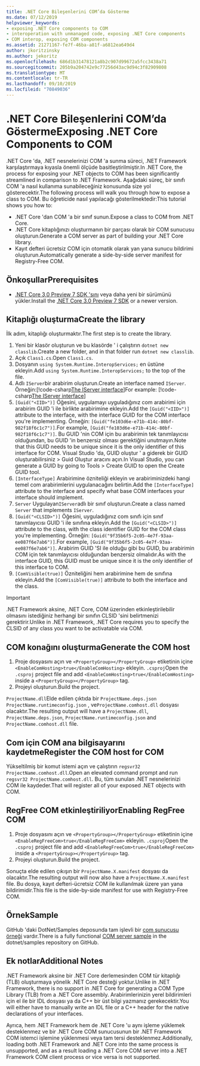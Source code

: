 ```yaml
---
title: .NET Core Bileşenlerini COM’da Gösterme
ms.date: 07/12/2019
helpviewer_keywords:
- exposing .NET Core components to COM
- interoperation with unmanaged code, exposing .NET Core components
- COM interop, exposing COM components
ms.assetid: 21271167-fe7f-46ba-a81f-a6812ea649d4
author: jkoritzinsky
ms.author: jekoritz
ms.openlocfilehash: 686d1b31478121a8b2c907d99672a5fcc3438a71
ms.sourcegitcommit: 205b9a204742e9c77256d43ac9d94c3f82909808
ms.translationtype: MT
ms.contentlocale: tr-TR
ms.lasthandoff: 09/10/2019
ms.locfileid: "70849036"
---
```

# <a name="exposing-net-core-components-to-com"></a><span data-ttu-id="4adc2-102">.NET Core Bileşenlerini COM’da Gösterme</span><span class="sxs-lookup"><span data-stu-id="4adc2-102">Exposing .NET Core Components to COM</span></span>

<span data-ttu-id="4adc2-103">.NET Core 'da, .NET nesnelerinizi COM 'a sunma süreci, .NET Framework karşılaştırmaya kıyasla önemli ölçüde basitleştirilmiştir.</span><span class="sxs-lookup"><span data-stu-id="4adc2-103">In .NET Core, the process for exposing your .NET objects to COM has been significantly streamlined in comparison to .NET Framework.</span></span> <span data-ttu-id="4adc2-104">Aşağıdaki süreç, bir sınıfı COM 'a nasıl kullanıma sunabileceğiniz konusunda size yol gösterecektir.</span><span class="sxs-lookup"><span data-stu-id="4adc2-104">The following process will walk you through how to expose a class to COM.</span></span> <span data-ttu-id="4adc2-105">Bu öğreticide nasıl yapılacağı gösterilmektedir:</span><span class="sxs-lookup"><span data-stu-id="4adc2-105">This tutorial shows you how to:</span></span>

- <span data-ttu-id="4adc2-106">.NET Core 'dan COM 'a bir sınıf sunun.</span><span class="sxs-lookup"><span data-stu-id="4adc2-106">Expose a class to COM from .NET Core.</span></span>
- <span data-ttu-id="4adc2-107">.NET Core kitaplığınızı oluşturmanın bir parçası olarak bir COM sunucusu oluşturun.</span><span class="sxs-lookup"><span data-stu-id="4adc2-107">Generate a COM server as part of building your .NET Core library.</span></span>
- <span data-ttu-id="4adc2-108">Kayıt defteri ücretsiz COM için otomatik olarak yan yana sunucu bildirimi oluşturun.</span><span class="sxs-lookup"><span data-stu-id="4adc2-108">Automatically generate a side-by-side server manifest for Registry-Free COM.</span></span>

## <a name="prerequisites"></a><span data-ttu-id="4adc2-109">Önkoşullar</span><span class="sxs-lookup"><span data-stu-id="4adc2-109">Prerequisites</span></span>

- <span data-ttu-id="4adc2-110">[.NET Core 3,0 Preview 7 SDK 'sını](https://dotnet.microsoft.com/download) veya daha yeni bir sürümünü yükler.</span><span class="sxs-lookup"><span data-stu-id="4adc2-110">Install the [.NET Core 3.0 Preview 7 SDK](https://dotnet.microsoft.com/download) or a newer version.</span></span>

## <a name="create-the-library"></a><span data-ttu-id="4adc2-111">Kitaplığı oluşturma</span><span class="sxs-lookup"><span data-stu-id="4adc2-111">Create the library</span></span>

<span data-ttu-id="4adc2-112">İlk adım, kitaplığı oluşturmaktır.</span><span class="sxs-lookup"><span data-stu-id="4adc2-112">The first step is to create the library.</span></span>

1. <span data-ttu-id="4adc2-113">Yeni bir klasör oluşturun ve bu klasörde ' i çalıştırın `dotnet new classlib`.</span><span class="sxs-lookup"><span data-stu-id="4adc2-113">Create a new folder, and in that folder run `dotnet new classlib`.</span></span>
2. <span data-ttu-id="4adc2-114">Açık `Class1.cs`.</span><span class="sxs-lookup"><span data-stu-id="4adc2-114">Open `Class1.cs`.</span></span>
3. <span data-ttu-id="4adc2-115">Dosyanın `using System.Runtime.InteropServices;` en üstüne ekleyin.</span><span class="sxs-lookup"><span data-stu-id="4adc2-115">Add `using System.Runtime.InteropServices;` to the top of the file.</span></span>
4. <span data-ttu-id="4adc2-116">Adlı `IServer`bir arabirim oluşturun.</span><span class="sxs-lookup"><span data-stu-id="4adc2-116">Create an interface named `IServer`.</span></span> <span data-ttu-id="4adc2-117">Örneğin:[!code-csharp[The IServer interface](~/samples/core/extensions/COMServerDemo/COMContract/IServer.cs)]</span><span class="sxs-lookup"><span data-stu-id="4adc2-117">For example: [!code-csharp[The IServer interface](~/samples/core/extensions/COMServerDemo/COMContract/IServer.cs)]</span></span>
5. <span data-ttu-id="4adc2-118">`[Guid("<IID>")]` Öğesini, uygulamayı uyguladığınız com arabirimi için arabirim GUID 'i ile birlikte arabirimine ekleyin.</span><span class="sxs-lookup"><span data-stu-id="4adc2-118">Add the `[Guid("<IID>")]` attribute to the interface, with the interface GUID for the COM interface you're implementing.</span></span> <span data-ttu-id="4adc2-119">Örneğin: `[Guid("fe103d6e-e71b-414c-80bf-982f18f6c1c7")]`.</span><span class="sxs-lookup"><span data-stu-id="4adc2-119">For example, `[Guid("fe103d6e-e71b-414c-80bf-982f18f6c1c7")]`.</span></span> <span data-ttu-id="4adc2-120">Bu GUID 'nin COM için bu arabirimin tek tanımlayıcısı olduğundan, bu GUID 'in benzersiz olması gerektiğini unutmayın.</span><span class="sxs-lookup"><span data-stu-id="4adc2-120">Note that this GUID needs to be unique since it is the only identifier of this interface for COM.</span></span> <span data-ttu-id="4adc2-121">Visual Studio 'da, GUID oluştur ' a giderek bir GUID oluşturabilirsiniz > Guid Oluştur aracını açın.</span><span class="sxs-lookup"><span data-stu-id="4adc2-121">In Visual Studio, you can generate a GUID by going to Tools > Create GUID to open the Create GUID tool.</span></span>
6. <span data-ttu-id="4adc2-122">`[InterfaceType]` Arabirimine özniteliği ekleyin ve arabiriminizdeki hangi temel com arabirimlerini uygulanacağını belirtin.</span><span class="sxs-lookup"><span data-stu-id="4adc2-122">Add the `[InterfaceType]` attribute to the interface and specify what base COM interfaces your interface should implement.</span></span>
7. <span data-ttu-id="4adc2-123">`Server` Uygulayan`IServer`adlı bir sınıf oluşturun.</span><span class="sxs-lookup"><span data-stu-id="4adc2-123">Create a class named `Server` that implements `IServer`.</span></span>
8. <span data-ttu-id="4adc2-124">`[Guid("<CLSID>")]` Öğesini, uyguladığınız com sınıfı için sınıf tanımlayıcısı GUID 'i ile sınıfına ekleyin.</span><span class="sxs-lookup"><span data-stu-id="4adc2-124">Add the `[Guid("<CLSID>")]` attribute to the class, with the class identifier GUID for the COM class you're implementing.</span></span> <span data-ttu-id="4adc2-125">Örneğin: `[Guid("9f35b6f5-2c05-4e7f-93aa-ee087f6e7ab6")]`.</span><span class="sxs-lookup"><span data-stu-id="4adc2-125">For example, `[Guid("9f35b6f5-2c05-4e7f-93aa-ee087f6e7ab6")]`.</span></span> <span data-ttu-id="4adc2-126">Arabirim GUID 'SI ile olduğu gibi bu GUID, bu arabirimin COM için tek tanımlayıcısı olduğundan benzersiz olmalıdır.</span><span class="sxs-lookup"><span data-stu-id="4adc2-126">As with the interface GUID, this GUID must be unique since it is the only identifier of this interface to COM.</span></span>
9. <span data-ttu-id="4adc2-127">`[ComVisible(true)]` Özniteliğini hem arabirimine hem de sınıfına ekleyin.</span><span class="sxs-lookup"><span data-stu-id="4adc2-127">Add the `[ComVisible(true)]` attribute to both the interface and the class.</span></span>

> [!IMPORTANT]
> <span data-ttu-id="4adc2-128">.NET Framework aksine, .NET Core, COM üzerinden etkinleştirilebilir olmasını istediğiniz herhangi bir sınıfın CLSID 'sini belirtmenizi gerektirir.</span><span class="sxs-lookup"><span data-stu-id="4adc2-128">Unlike in .NET Framework, .NET Core requires you to specify the CLSID of any class you want to be activatable via COM.</span></span>

## <a name="generate-the-com-host"></a><span data-ttu-id="4adc2-129">COM konağını oluşturma</span><span class="sxs-lookup"><span data-stu-id="4adc2-129">Generate the COM host</span></span>

1. <span data-ttu-id="4adc2-130">Proje dosyasını açın ve `<PropertyGroup></PropertyGroup>` etiketinin içine `<EnableComHosting>true</EnableComHosting>` ekleyin. `.csproj`</span><span class="sxs-lookup"><span data-stu-id="4adc2-130">Open the `.csproj` project file and add `<EnableComHosting>true</EnableComHosting>` inside a `<PropertyGroup></PropertyGroup>` tag.</span></span>
2. <span data-ttu-id="4adc2-131">Projeyi oluşturun.</span><span class="sxs-lookup"><span data-stu-id="4adc2-131">Build the project.</span></span>

<span data-ttu-id="4adc2-132">`ProjectName.dll`Elde edilen çıktıda bir `ProjectName.deps.json` `ProjectName.runtimeconfig.json` , ve`ProjectName.comhost.dll` dosyası olacaktır.</span><span class="sxs-lookup"><span data-stu-id="4adc2-132">The resulting output will have a `ProjectName.dll`, `ProjectName.deps.json`, `ProjectName.runtimeconfig.json` and `ProjectName.comhost.dll` file.</span></span>

## <a name="register-the-com-host-for-com"></a><span data-ttu-id="4adc2-133">Com için COM ana bilgisayarını kaydetme</span><span class="sxs-lookup"><span data-stu-id="4adc2-133">Register the COM host for COM</span></span>

<span data-ttu-id="4adc2-134">Yükseltilmiş bir komut istemi açın ve çalıştırın `regsvr32 ProjectName.comhost.dll`.</span><span class="sxs-lookup"><span data-stu-id="4adc2-134">Open an elevated command prompt and run `regsvr32 ProjectName.comhost.dll`.</span></span> <span data-ttu-id="4adc2-135">Bu, tüm sunulan .NET nesnelerinizi COM ile kaydeder.</span><span class="sxs-lookup"><span data-stu-id="4adc2-135">That will register all of your exposed .NET objects with COM.</span></span>

## <a name="enabling-regfree-com"></a><span data-ttu-id="4adc2-136">RegFree COM etkinleştiriliyor</span><span class="sxs-lookup"><span data-stu-id="4adc2-136">Enabling RegFree COM</span></span>

1. <span data-ttu-id="4adc2-137">Proje dosyasını açın ve `<PropertyGroup></PropertyGroup>` etiketinin içine `<EnableRegFreeCom>true</EnableRegFreeCom>` ekleyin. `.csproj`</span><span class="sxs-lookup"><span data-stu-id="4adc2-137">Open the `.csproj` project file and add `<EnableRegFreeCom>true</EnableRegFreeCom>` inside a `<PropertyGroup></PropertyGroup>` tag.</span></span>
2. <span data-ttu-id="4adc2-138">Projeyi oluşturun.</span><span class="sxs-lookup"><span data-stu-id="4adc2-138">Build the project.</span></span>

<span data-ttu-id="4adc2-139">Sonuçta elde edilen çıkışın bir `ProjectName.X.manifest` dosyası da olacaktır.</span><span class="sxs-lookup"><span data-stu-id="4adc2-139">The resulting output will now also have a `ProjectName.X.manifest` file.</span></span> <span data-ttu-id="4adc2-140">Bu dosya, kayıt defteri-ücretsiz COM ile kullanılmak üzere yan yana bildirimidir.</span><span class="sxs-lookup"><span data-stu-id="4adc2-140">This file is the side-by-side manifest for use with Registry-Free COM.</span></span>

## <a name="sample"></a><span data-ttu-id="4adc2-141">Örnek</span><span class="sxs-lookup"><span data-stu-id="4adc2-141">Sample</span></span>

<span data-ttu-id="4adc2-142">GitHub 'daki DotNet/Samples deposunda tam işlevli bir [com sunucusu örneği](https://github.com/dotnet/samples/tree/master/core/extensions/COMServerDemo) vardır.</span><span class="sxs-lookup"><span data-stu-id="4adc2-142">There is a fully functional [COM server sample](https://github.com/dotnet/samples/tree/master/core/extensions/COMServerDemo) in the dotnet/samples repository on GitHub.</span></span>

## <a name="additional-notes"></a><span data-ttu-id="4adc2-143">Ek notlar</span><span class="sxs-lookup"><span data-stu-id="4adc2-143">Additional Notes</span></span>

<span data-ttu-id="4adc2-144">.NET Framework aksine bir .NET Core derlemesinden COM tür kitaplığı (TLB) oluşturmaya yönelik .NET Core desteği yoktur.</span><span class="sxs-lookup"><span data-stu-id="4adc2-144">Unlike in .NET Framework, there is no support in .NET Core for generating a COM Type Library (TLB) from a .NET Core assembly.</span></span> <span data-ttu-id="4adc2-145">Arabirimlerinizin yerel bildirimleri için el ile bir IDL dosyası ya da C++ bir üst bilgi yazmanız gerekecektir.</span><span class="sxs-lookup"><span data-stu-id="4adc2-145">You will either have to manually write an IDL file or a C++ header for the native declarations of your interfaces.</span></span>

<span data-ttu-id="4adc2-146">Ayrıca, hem .NET Framework hem de .NET Core 'u aynı işleme yüklemek desteklenmez ve bir .NET Core COM sunucusunun bir .NET Framework COM istemci işlemine yüklenmesi veya tam tersi desteklenmez.</span><span class="sxs-lookup"><span data-stu-id="4adc2-146">Additionally, loading both .NET Framework and .NET Core into the same process is unsupported, and as a result loading a .NET Core COM server into a .NET Framework COM client process or vice versa is not supported.</span></span>
